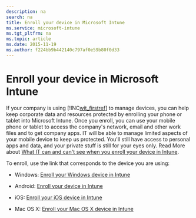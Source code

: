 ```yaml
---
description: na
search: na
title: Enroll your device in Microsoft Intune
ms.service: microsoft-intune
ms.tgt_pltfrm: na
ms.topic: article
ms.date: 2015-11-19
ms.author: f224bb9b442140c797af0e59b80f0d33
---
```

# Enroll your device in Microsoft Intune
If your company is using [!INC[wit_firstref](../Token/wit_firstref_md.md)] to manage devices, you can help keep corporate data and resources protected by enrolling your phone or tablet into Microsoft Intune. Once you enroll, you can use your mobile phone or tablet to access the company's network, email and other work files and to get company apps. IT will be able to manage limited aspects of your mobile device to keep us protected. You'll still have  access to personal apps and data, and  your private stuff is still for your eyes only. Read More about [What IT can and can't see when you enroll your device in Intune](https://technet.microsoft.com/library/jj738616%28WIT.1%29.aspx).

To enroll, use the link that corresponds to the device you are using:

- Windows: [Enroll your Windows device in Intune](https://technet.microsoft.com/library/mt427782.aspx)

- Android: [Enroll your device in Intune](../Topic/Using_your_Android_device_with_Intune.md#BKMK_andr_enroll_devc)

- iOS: [Enroll your iOS device in Intune](https://technet.microsoft.com/library/mt598622.aspx#BKMK_enroll_ios_device)

- Mac OS X: [Enroll your Mac OS X device in Intune](https://technet.microsoft.com/library/mt598622.aspx#BKMK_ios_enroll_macosx_dev)

